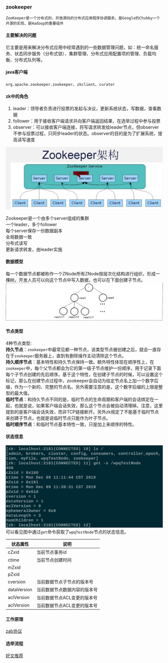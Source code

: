 ### zookeeper  
    ZooKeeper是一个分布式的，开放源码的分布式应用程序协调服务，是Google的Chubby一个开源的实现，是Hadoop的重要组件
#### 主要解决的问题  
它主要是用来解决分布式应用中经常遇到的一些数据管理问题，如：统一命名服务、状态同步服务（分布式锁）、集群管理、分布式应用配置项的管理、负载均衡、分布式队列等。

#### java客户端  
`org.apache.zookeeper.zookeeper`、`zkclient`、`curator`

#### zk中的角色  

1. leader：领导者负责进行投票的发起与决议，更新系统状态，写数据，查看数据  
2. follower：用于接收客户端请求并向客户端返回结果，在选举过程中参与投票  
3. observer：可以接收客户端连接，将写请求转发给leader节点，但observer不参与投票过程，只同步leader的状态。observer的目的是为了扩展系统，提高读写速度  

![zk架构](../../../img/zkframwork.png)  

Zookeeper是一个由多个server组成的集群  
一个leader，多个follower  
每个server保存一份数据副本  
全局数据一致  
分布式读写  
更新请求转发，由leader实施  

#### 数据模型  
每一个数据节点都被称作一个ZNode所有ZNode按层次化结构进行组织，形成一棵树。开发人员可以向这个节点中写入数据，也可以在下面创建子节点。  
![znode](../../../img/znode.png)


#### 节点类型  
4种节点类型:  
**持久节点**：`zookeeper`中最常见都一种节点，该类型节点被创建之后，就会一直存在于`zookeeper`服务器上，直到有删除操作主动清除这个节点。  
**持久顺序节点**：基本特性和持久节点保持一致。额外特性体现在顺序性上，在`zookeeper`中，每个父节点都会为它的第一级子节点维护一份顺序，用于记录下面每个子节点创建的先后顺序。基于这个特性，在创建子节点的时候，可以设置这个标记，那么在创建节点过程中，zookeeper会自动为给定节点名上加一个数字后缀，作为一个新的、完整的节点名。另外需要注意的是，这个数字后缀的上限是整型的最大值。  
**临时节点**：和持久节点不同的是，临时节点的生命周期和客户端的会话绑定在一起，也就是说，如果客户端会话失效，那么这个节点会被自动清理掉。注意，这里提到的是客户端会话失效，而非TCP链接断开。另外zk规定了不能基于临时节点来创建子节点，也就是说临时节点只能作为叶子节点。  
**临时顺序节点**：和临时节点基本特性一致，只是加上来顺序的特性。  

#### 状态信息  
![状态信息](../../../img/statInfo.png)  
可以看见图中通过`get`命令获取了`wpqTestNode`节点的状态信息。  

| 状态属性 | 说明 |
| ---- | ---- |
|   cZxid   | 当前节点事务id   |
|   ctime   | 当前节点创建时间   |
|   mZxid   |    |
|   pZxid   |    |
|   cversion   | 当前数据节点子节点的版本号   |
|   dataVersion   | 当前数据节点数据内容的版本号   |
|   aclVersion   | 当前数据节点ACL变更的版本号   |
|   aclVersion   | 当前数据节点ACL变更的版本号   |


#### 工作原理  

[zab协议](https://blog.csdn.net/jin5203344/article/details/53142027)  

#### 选举流程  

[好文推荐](https://www.cnblogs.com/sunddenly/articles/4143859.html)